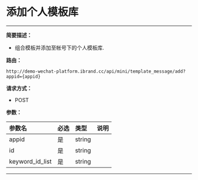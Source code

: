 
# 添加个人模板库
 ****

**简要描述：**


- 组合模板并添加至帐号下的个人模板库.


**路由：**

```
http://demo-wechat-platform.ibrand.cc/api/mini/template_message/add?appid={appid}

```
**请求方式：**
- POST

**参数：**

|参数名|必选|类型|说明|
|:----    |:---|:----- |-----   |
|appid |是  |string |  |
|id |是  |string |  |
|keyword_id_list |是  |string |  |
 ****



